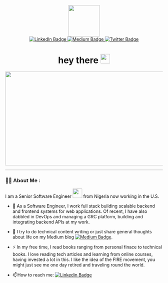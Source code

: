 <div id="header" align="center">
  <img src="https://media.giphy.com/media/v1.Y2lkPTc5MGI3NjExNWFiZTNmN2Q3MGRjZWQ2YzQ0ZjhiMGMzMWM2YTRlZjhjNThjZWRjZSZlcD12MV9pbnRlcm5hbF9naWZzX2dpZklkJmN0PXM/M9gbBd9nbDrOTu1Mqx/giphy.gif" width="100"/>
  
  <div id="badges">
  <a href="https://www.linkedin.com/in/cletusajibade/">
    <img src="https://img.shields.io/badge/LinkedIn-blue?style=for-the-badge&logo=linkedin&logoColor=white" alt="LinkedIn Badge"/>
  </a>
  <a href="https://medium.com/@cletusajibade">
    <img src="https://img.shields.io/badge/Medium-darkgreen?style=for-the-badge&logo=medium&logoColor=white" alt="Medium Badge"/>
  </a>
  <a href="https://twitter.com/cletusajibade">
    <img src="https://img.shields.io/badge/Twitter-blue?style=for-the-badge&logo=twitter&logoColor=white" alt="Twitter Badge"/>
  </a>
</div>
  <img src="https://komarev.com/ghpvc/?username=cletusajibade&style=flat-square&color=blue" alt=""/>
  <h1>
  hey there
  <img src="https://media.giphy.com/media/hvRJCLFzcasrR4ia7z/giphy.gif" width="30px"/>
</h1>
  <div align="center">
  <img src="https://media.giphy.com/media/dWesBcTLavkZuG35MI/giphy.gif" width="600" height="300"/>
</div>
  
</div>

---

### :man_technologist: About Me :

I am a Senior Software Engineer <img src="https://media.giphy.com/media/WUlplcMpOCEmTGBtBW/giphy.gif" width="30"> from Nigeria now working in the U.S.
- :telescope: As a Software Engineer, I work full stack building scalable backend and frontend systems for web applications. Of recent, I have also dabbled in DevOps and managing a GRC platform, building and integrating backend APIs at my work.

- :seedling: I try to do technical content writing or just share general thoughts about life on my Medium blog [![Medium Badge](https://img.shields.io/badge/Medium-darkgreen?style=flat&logo=Medium&logoColor=white)](https://medium.com/@cletusajibade).

- :zap: In my free time, I read books ranging from personal finace to technical books. I love reading tech articles and learning from online courses, having invested a lot in this. I like the idea of the FIRE movement, you might just see me one day retired and traveling round the world. 

- :mailbox:How to reach me: [![Linkedin Badge](https://img.shields.io/badge/Linkedin-blue?style=flat&logo=Linkedin&logoColor=white)](https://www.linkedin.com/in/cletusajibade/)
